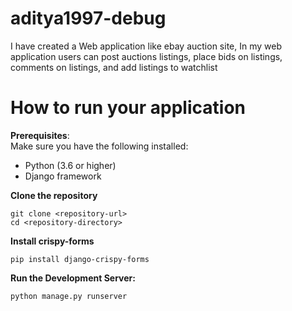 # aditya1997-debug
I have created a Web application like ebay auction site,
In my web application users can post auctions listings, place bids on listings, comments on listings, and add listings to watchlist

# How to run your application

**Prerequisites**:\
Make sure you have the following installed:
- Python (3.6 or higher)
- Django framework

**Clone the repository**
```
git clone <repository-url>
cd <repository-directory>
```

**Install crispy-forms**
```
pip install django-crispy-forms

```
**Run the Development Server:**
```
python manage.py runserver

```
